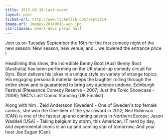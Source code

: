 ```yaml
---
title: 2015-09-16-last-event
layout: post
ticket-url: http://www.ticketlib.com/sept2014
image-url: images/20140916-web.jpg
css-classes: event-desc paras half
---
```

Join us on Tuesday September the 16th for the first comedy night of the new season. New season, new venue, and... we lowered the entrance price !

Headlining this show, the incredible Benny Boot (Aus) Benny Boot (Australia) has been performing on the UK stand-up comedy circuit for 6yrs. Boot delivers his jokes in a unique style on variety of strange topics. His engaging persona &amp; material keeps the laughter rolling through the entire show and is guaranteed to bring any audience undone. Edinburgh Festival (Pleasance Comedy Reserve - 2007; Just the Tonic Showcase - 2006); NBC’s Last Comic Standing (UK Finalist).

Along with him : Zeid Andersson (Sweden) - One of Sweden's top female comics, she won the One-liner of the year award in 2012; Neil Robinson (CAN) is one of the fastest up and coming talents in Northern Europe; Jason Waddell (USA) - Taking belgium by storm, this American, IT nerd by day, and experimental comic is an up and coming star of tomorrow; And your host Joe Eagan (Can).